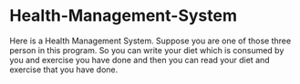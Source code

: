 # Health-Management-System

Here is a Health Management System. Suppose you are one of those three person in this program. So you can write your diet which is consumed by you and exercise you have done and then you can read your diet and exercise that you have done.
